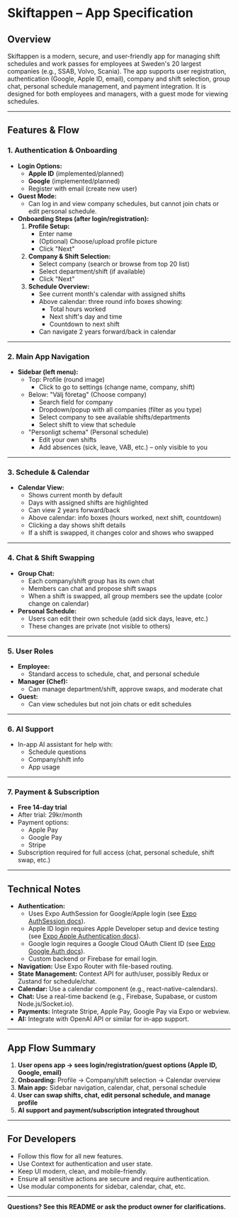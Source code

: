 # Skiftappen – App Specification

## Overview
Skiftappen is a modern, secure, and user-friendly app for managing shift schedules and work passes for employees at Sweden's 20 largest companies (e.g., SSAB, Volvo, Scania). The app supports user registration, authentication (Google, Apple ID, email), company and shift selection, group chat, personal schedule management, and payment integration. It is designed for both employees and managers, with a guest mode for viewing schedules.

---

## Features & Flow

### 1. **Authentication & Onboarding**
- **Login Options:**
  - **Apple ID** (implemented/planned)
  - **Google** (implemented/planned)
  - Register with email (create new user)
- **Guest Mode:**
  - Can log in and view company schedules, but cannot join chats or edit personal schedule.
- **Onboarding Steps (after login/registration):**
  1. **Profile Setup:**
     - Enter name
     - (Optional) Choose/upload profile picture
     - Click "Next"
  2. **Company & Shift Selection:**
     - Select company (search or browse from top 20 list)
     - Select department/shift (if available)
     - Click "Next"
  3. **Schedule Overview:**
     - See current month's calendar with assigned shifts
     - Above calendar: three round info boxes showing:
       - Total hours worked
       - Next shift's day and time
       - Countdown to next shift
     - Can navigate 2 years forward/back in calendar

---

### 2. **Main App Navigation**
- **Sidebar (left menu):**
  - Top: Profile (round image)
    - Click to go to settings (change name, company, shift)
  - Below: "Välj företag" (Choose company)
    - Search field for company
    - Dropdown/popup with all companies (filter as you type)
    - Select company to see available shifts/departments
    - Select shift to view that schedule
  - "Personligt schema" (Personal schedule)
    - Edit your own shifts
    - Add absences (sick, leave, VAB, etc.) – only visible to you

---

### 3. **Schedule & Calendar**
- **Calendar View:**
  - Shows current month by default
  - Days with assigned shifts are highlighted
  - Can view 2 years forward/back
  - Above calendar: info boxes (hours worked, next shift, countdown)
  - Clicking a day shows shift details
  - If a shift is swapped, it changes color and shows who swapped

---

### 4. **Chat & Shift Swapping**
- **Group Chat:**
  - Each company/shift group has its own chat
  - Members can chat and propose shift swaps
  - When a shift is swapped, all group members see the update (color change on calendar)
- **Personal Schedule:**
  - Users can edit their own schedule (add sick days, leave, etc.)
  - These changes are private (not visible to others)

---

### 5. **User Roles**
- **Employee:**
  - Standard access to schedule, chat, and personal schedule
- **Manager (Chef):**
  - Can manage department/shift, approve swaps, and moderate chat
- **Guest:**
  - Can view schedules but not join chats or edit schedules

---

### 6. **AI Support**
- In-app AI assistant for help with:
  - Schedule questions
  - Company/shift info
  - App usage

---

### 7. **Payment & Subscription**
- **Free 14-day trial**
- After trial: 29kr/month
- Payment options:
  - Apple Pay
  - Google Pay
  - Stripe
- Subscription required for full access (chat, personal schedule, shift swap, etc.)

---

## **Technical Notes**
- **Authentication:**
  - Uses Expo AuthSession for Google/Apple login (see [Expo AuthSession docs](https://docs.expo.dev/versions/latest/sdk/auth-session/)).
  - Apple ID login requires Apple Developer setup and device testing (see [Expo Apple Authentication docs](https://docs.expo.dev/versions/latest/sdk/apple-authentication/)).
  - Google login requires a Google Cloud OAuth Client ID (see [Expo Google Auth docs](https://docs.expo.dev/guides/authentication/#google)).
  - Custom backend or Firebase for email login.
- **Navigation:** Use Expo Router with file-based routing.
- **State Management:** Context API for auth/user, possibly Redux or Zustand for schedule/chat.
- **Calendar:** Use a calendar component (e.g., react-native-calendars).
- **Chat:** Use a real-time backend (e.g., Firebase, Supabase, or custom Node.js/Socket.io).
- **Payments:** Integrate Stripe, Apple Pay, Google Pay via Expo or webview.
- **AI:** Integrate with OpenAI API or similar for in-app support.

---

## **App Flow Summary**
1. **User opens app → sees login/registration/guest options (Apple ID, Google, email)**
2. **Onboarding:** Profile → Company/shift selection → Calendar overview
3. **Main app:** Sidebar navigation, calendar, chat, personal schedule
4. **User can swap shifts, chat, edit personal schedule, and manage profile**
5. **AI support and payment/subscription integrated throughout**

---

## **For Developers**
- Follow this flow for all new features.
- Use Context for authentication and user state.
- Keep UI modern, clean, and mobile-friendly.
- Ensure all sensitive actions are secure and require authentication.
- Use modular components for sidebar, calendar, chat, etc.

---

**Questions? See this README or ask the product owner for clarifications.**
